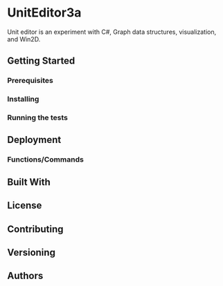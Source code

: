 # UnitEditor3a

Unit editor is an experiment with C#, Graph data structures, visualization, and Win2D.

## Getting Started

### Prerequisites

### Installing

### Running the tests

## Deployment

### Functions/Commands

## Built With

## License

## Contributing

## Versioning

## Authors

